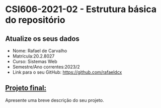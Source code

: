 # **CSI606-2021-02 - Estrutura básica do repositório**

## Atualize os seus dados

- Nome: Rafael de Carvalho
- Matrícula:20.2.8027
- Curso: Sistemas Web
- Semestre/Ano correntes:2023/2
- Link para o seu GitHub: https://github.com/rafaeldcx

## [Projeto final:](./Projeto/README.md)

Apresente uma breve descrição do seu projeto.
